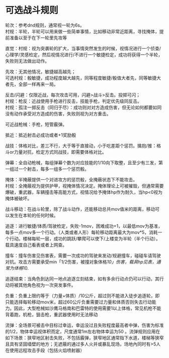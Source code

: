 # 可选战斗规则

轮次：参考dnd规则，通常视一轮为6s。  
村规：半轮，半轮可以用来做一些简单事情，比如移动非常近距离，寻找掩体，提前准备以至于在下一轮里先攻等

直觉：村规：视为突袭轮的扩大，当事情突然发生的时候，视情况进行一个侦查/心理学/灵感检定，然后视情况进行/不进行一个敏捷检定，成功将获得一个半轮，失败则无法做出动作。

先攻：无其他情况，敏捷越高越先；  
可选村规：骰敏捷，成功程度越大越先，同等程度敏捷/骰值大者先，同等敏捷大者先，全部一样再来一局。

反击/闪避：仅限近战，每次攻击可用，闪避>战斗>反击。投掷可闪；  
村规：枪反：近战使用手枪进行反击，技能手枪，判定优先级同反击。  
村规：孤注一掷反击（同归于尽）：成功则对对方造成伤害，但无论如何都要如同没有动作承受对方造成的伤害，失败则视为对方重击。

可近战枪械：手枪，短管霰弹。

抵近：抵近射击必成功或者+1奖励骰

战技：体格对比，差三不行，大于等于直接动，小于吃差距个惩罚。擒抱/推：格斗or力量对抗，检定方式同战技，即需要体格对比。

弹幕：全自动枪械，每组弹幕个数为对应技能的1/10向下取整，且至少有三发，第一组过一个射击，每多一组多一个惩罚骰。

掩体：半掩蔽提供一个对进攻方的惩罚骰，全掩蔽状态下不能攻击。  
村规：全掩蔽视为提供护甲，视掩体情况决定。掩体理论上可被摧毁，但通常需要爆破，重武器，车辆撞击等高能方式，视情况给予掩体hp作为耐久，当hp<0视为掩体被破坏。

战斗移动：在战斗轮里，除了战斗动作，还能移动总共mov值米的距离，移动可以发生在本轮的任何时候。

追逐：进行敏捷/体质/驾驶检定，失败-1mov，困难成功+1，以最低mov为基准，每多一点mov多一个行动。（人类或者人形）每轮移动距离最大为mov*5，消耗一个行动。楼梯每轮一层，成功的跳跃/攀爬可以使下/上楼变为半轮（半个行动）。载具速度自己看表或者上网查。

撞车：撞车伤害见伤害表，需要一次成功的驾驶来发动/规避撞车，碰碰车请驾驶对抗。攻击方需要承受min「1/2伤害，被撞对象体格*10」伤害，载具hp见表，通常为体格*10.

追逐结束：当角色到达同一地点追逐立刻结束，如有多余行动点仍可以行动，其行动将被其他角色视为一次突发事件。

负重：负重上限约等于（力量+体质）/10公斤，超过则不能进入徒步追逐轮，即只能选择每轮移动mov米，超过60公斤负重需要过力量和体质否则失去行动能力。因此，大型枪械如沙鹰马格南和巴雷特的使用需要1以上体格，常见机枪不能背着跑，机枪，狙击枪，重武器使用时无法移动

流弹：全场景可被击中目标过幸运，幸运没过且失败程度最高者中弹，伤害为标准的1/2，物体幸运视体积而定，尺度通常1m左右物体幸运为50 。流弹规则应用在如下场景：狭窄地区射击失败，不包括霰弹，狭窄地区通常指下水道，楼梯等狭窄且具有坚固墙壁的地方；无遮蔽的通过多人火并或暴乱现场，场地內同时有>5人在使用远程攻击手段（包括火焰喷射器）
